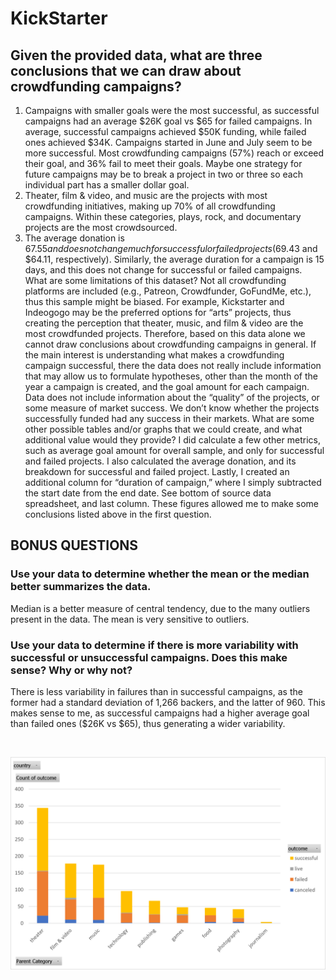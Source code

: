 # KickStarter
## Given the provided data, what are three conclusions that we can draw about crowdfunding campaigns?
1.	Campaigns with smaller goals were the most successful, as successful campaigns had an average $26K goal vs $65 for failed campaigns. In average, successful campaigns achieved $50K funding, while failed ones achieved $34K. Campaigns started in June and July seem to be more successful. Most crowdfunding campaigns (57%) reach or exceed their goal, and 36% fail to meet their goals. Maybe one strategy for future campaigns may be to break a project in two or three so each individual part has a smaller dollar goal.
2.	Theater, film & video, and music are the projects with most crowdfunding initiatives, making up 70% of all crowdfunding campaigns. Within these categories, plays, rock, and documentary projects are the most crowdsourced.
3.	The average donation is $67.55 and does not change much for successful or failed projects ($69.43 and $64.11, respectively). Similarly, the average duration for a campaign is 15 days, and this does not change for successful or failed campaigns.
What are some limitations of this dataset?
Not all crowdfunding platforms are included (e.g., Patreon, Crowdfunder, GoFundMe, etc.), thus this sample might be biased. For example, Kickstarter and Indeogogo may be the preferred options for “arts” projects, thus creating the perception that theater, music, and film & video are the most crowdfunded projects. Therefore, based on this data alone we cannot draw conclusions about crowdfunding campaigns in general.
If the main interest is understanding what makes a crowdfunding campaign successful, there the data does not really include information that may allow us to formulate hypotheses, other than the month of the year a campaign is created, and the goal amount for each campaign. 
Data does not include information about the “quality” of the projects, or some measure of market success. We don’t know whether the projects successfully funded had any success in their markets.
What are some other possible tables and/or graphs that we could create, and what additional value would they provide?
I did calculate a few other metrics, such as average goal amount for overall sample, and only for successful and failed projects. I also calculated the average donation, and its breakdown for successful and failed project. Lastly, I created an additional column for “duration of campaign,” where I simply subtracted the start date from the end date. See bottom of source data spreadsheet, and last column. These figures allowed me to make some conclusions listed above in the first question.
## BONUS QUESTIONS
### Use your data to determine whether the mean or the median better summarizes the data.
Median is a better measure of central tendency, due to the many outliers present in the data. The mean is very sensitive to outliers.

### Use your data to determine if there is more variability with successful or unsuccessful campaigns. Does this make sense? Why or why not?
There is less variability in failures than in successful campaigns, as the former had a standard deviation of 1,266 backers, and the latter of 960.
This makes sense to me, as successful campaigns had a higher average goal than failed ones ($26K vs $65), thus generating a wider variability. 

<br>

![image](Generated_images/Pivot_1.png)

